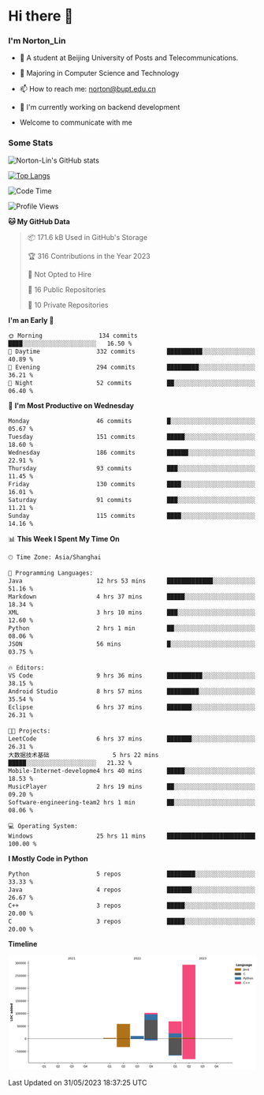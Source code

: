 
# Hi there 👋

### I'm Norton_Lin
- 🏫 A student at Beijing University of Posts and Telecommunications.
- 🌱 Majoring in Computer Science and Technology
- 📫 How to reach me: norton@bupt.edu.cn
- 🌱 I'm currently working on backend development

- Welcome to communicate with me

### Some Stats
![Norton-Lin's GitHub stats](https://github-readme-stats.vercel.app/api?username=Norton-Lin&count_private=true&show_icons=true&theme=radical)

[![Top Langs](https://github-readme-stats.vercel.app/api/top-langs/?username=Norton-Lin&langs_count=8&layout=compact)](https://github.com/Norton-Lin/github-readme-stats)

<!--START_SECTION:waka-->
![Code Time](http://img.shields.io/badge/Code%20Time-266%20hrs%205%20mins-blue)

![Profile Views](http://img.shields.io/badge/Profile%20Views-34-blue)

**🐱 My GitHub Data** 

> 📦 171.6 kB Used in GitHub's Storage 
 > 
> 🏆 316 Contributions in the Year 2023
 > 
> 🚫 Not Opted to Hire
 > 
> 📜 16 Public Repositories 
 > 
> 🔑 10 Private Repositories 
 > 
**I'm an Early 🐤** 

```text
🌞 Morning                134 commits         ████░░░░░░░░░░░░░░░░░░░░░   16.50 % 
🌆 Daytime                332 commits         ██████████░░░░░░░░░░░░░░░   40.89 % 
🌃 Evening                294 commits         █████████░░░░░░░░░░░░░░░░   36.21 % 
🌙 Night                  52 commits          ██░░░░░░░░░░░░░░░░░░░░░░░   06.40 % 
```
📅 **I'm Most Productive on Wednesday** 

```text
Monday                   46 commits          █░░░░░░░░░░░░░░░░░░░░░░░░   05.67 % 
Tuesday                  151 commits         █████░░░░░░░░░░░░░░░░░░░░   18.60 % 
Wednesday                186 commits         ██████░░░░░░░░░░░░░░░░░░░   22.91 % 
Thursday                 93 commits          ███░░░░░░░░░░░░░░░░░░░░░░   11.45 % 
Friday                   130 commits         ████░░░░░░░░░░░░░░░░░░░░░   16.01 % 
Saturday                 91 commits          ███░░░░░░░░░░░░░░░░░░░░░░   11.21 % 
Sunday                   115 commits         ████░░░░░░░░░░░░░░░░░░░░░   14.16 % 
```


📊 **This Week I Spent My Time On** 

```text
🕑︎ Time Zone: Asia/Shanghai

💬 Programming Languages: 
Java                     12 hrs 53 mins      █████████████░░░░░░░░░░░░   51.16 % 
Markdown                 4 hrs 37 mins       █████░░░░░░░░░░░░░░░░░░░░   18.34 % 
XML                      3 hrs 10 mins       ███░░░░░░░░░░░░░░░░░░░░░░   12.60 % 
Python                   2 hrs 1 min         ██░░░░░░░░░░░░░░░░░░░░░░░   08.06 % 
JSON                     56 mins             █░░░░░░░░░░░░░░░░░░░░░░░░   03.75 % 

🔥 Editors: 
VS Code                  9 hrs 36 mins       ██████████░░░░░░░░░░░░░░░   38.15 % 
Android Studio           8 hrs 57 mins       █████████░░░░░░░░░░░░░░░░   35.54 % 
Eclipse                  6 hrs 37 mins       ███████░░░░░░░░░░░░░░░░░░   26.31 % 

🐱‍💻 Projects: 
LeetCode                 6 hrs 37 mins       ███████░░░░░░░░░░░░░░░░░░   26.31 % 
大数据技术基础                  5 hrs 22 mins       █████░░░░░░░░░░░░░░░░░░░░   21.32 % 
Mobile-Internet-developme4 hrs 40 mins       █████░░░░░░░░░░░░░░░░░░░░   18.53 % 
MusicPlayer              2 hrs 19 mins       ██░░░░░░░░░░░░░░░░░░░░░░░   09.20 % 
Software-engineering-team2 hrs 1 min         ██░░░░░░░░░░░░░░░░░░░░░░░   08.06 % 

💻 Operating System: 
Windows                  25 hrs 11 mins      █████████████████████████   100.00 % 
```

**I Mostly Code in Python** 

```text
Python                   5 repos             ████████░░░░░░░░░░░░░░░░░   33.33 % 
Java                     4 repos             ███████░░░░░░░░░░░░░░░░░░   26.67 % 
C++                      3 repos             █████░░░░░░░░░░░░░░░░░░░░   20.00 % 
C                        3 repos             █████░░░░░░░░░░░░░░░░░░░░   20.00 % 
```



**Timeline**

![Lines of Code chart](https://raw.githubusercontent.com/Norton-Lin/Norton-Lin/main/assets/bar_graph.png)


 Last Updated on 31/05/2023 18:37:25 UTC
<!--END_SECTION:waka-->
